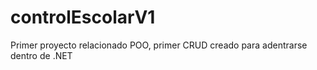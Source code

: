 # controlEscolarV1
Primer proyecto relacionado POO, primer CRUD creado para adentrarse dentro de .NET
